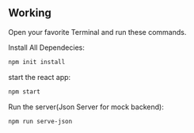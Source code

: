 ## Working
Open your favorite Terminal and run these commands.

Install All Dependecies:
```sh
npm init install
```

start the react app:

```sh
npm start
```

Run the server(Json Server for mock backend):

```sh
npm run serve-json
```
